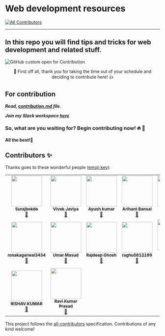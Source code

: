 # Web development resources
<!-- ALL-CONTRIBUTORS-BADGE:START - Do not remove or modify this section -->
[![All Contributors](https://img.shields.io/badge/all_contributors-15-orange.svg?style=flat-square)](#contributors-)
<!-- ALL-CONTRIBUTORS-BADGE:END -->

---
In this repo you will find tips and tricks for web development and related stuff.
---

![GitHub custom open for Contribution](https://img.shields.io/static/v1?label=Open%20For&message=Contribution&color=%3CCOLOR%3E)

<p align="center">
🎉 First off all, thank you for taking the time out of your schedule and deciding to contribute here! 👍
</p>

## For contribution

***Read, [contribution.md](https://github.com/Surajbokde/web-development-Resource/blob/main/contribution.md) file.***

***Join my Slack workspace [here](https://join.slack.com/t/kwocproject/shared_invite/zt-jky5lovn-qJa1czV569F6fnAsltds7g)***

### So, what are you waiting for? Begin contributing now! :fire: :rocket:

#### All the best!🥇

## Contributors ✨

Thanks goes to these wonderful people ([emoji key](https://allcontributors.org/docs/en/emoji-key)):

<!-- ALL-CONTRIBUTORS-LIST:START - Do not remove or modify this section -->
<!-- prettier-ignore-start -->
<!-- markdownlint-disable -->
<table>
  <tr>
    <td align="center"><a href="https://linktr.ee/_Suraj"><img src="https://avatars0.githubusercontent.com/u/66197682?v=4" width="100px;" alt=""/><br /><sub><b>Surajbokde</b></sub></a><br /><a href="https://github.com/Surajbokde/web-development-Resource/commits?author=Surajbokde" title="Documentation">📖</a></td>
    <td align="center"><a href="https://github.com/codewithvk"><img src="https://avatars1.githubusercontent.com/u/61119120?v=4" width="100px;" alt=""/><br /><sub><b>Vivek Javiya</b></sub></a><br /><a href="https://github.com/Surajbokde/web-development-Resource/commits?author=codewithvk" title="Documentation">📖</a></td>
    <td align="center"><a href="http://ayush7614@github.io"><img src="https://avatars2.githubusercontent.com/u/67006255?v=4" width="100px;" alt=""/><br /><sub><b>Ayush kumar</b></sub></a><br /><a href="https://github.com/Surajbokde/web-development-Resource/commits?author=Ayush7614" title="Documentation">📖</a></td>
    <td align="center"><a href="https://arihantbansal.github.io/"><img src="https://avatars2.githubusercontent.com/u/17180950?v=4" width="100px;" alt=""/><br /><sub><b>Arihant Bansal</b></sub></a><br /><a href="https://github.com/Surajbokde/web-development-Resource/commits?author=arihantbansal" title="Documentation">📖</a></td>
    <td align="center"><a href="https://github.com/has12zen"><img src="https://avatars2.githubusercontent.com/u/57583693?v=4" width="100px;" alt=""/><br /><sub><b>has12zen</b></sub></a><br /><a href="https://github.com/Surajbokde/web-development-Resource/commits?author=has12zen" title="Documentation">📖</a></td>
    <td align="center"><a href="https://www.linkedin.com/in/nivedita-singh-195b6818a/"><img src="https://avatars3.githubusercontent.com/u/66518355?v=4" width="100px;" alt=""/><br /><sub><b>Nivedita Singh</b></sub></a><br /><a href="https://github.com/Surajbokde/web-development-Resource/commits?author=Nivedita967" title="Documentation">📖</a></td>
    <td align="center"><a href="https://sagar.ninja"><img src="https://avatars3.githubusercontent.com/u/54253848?v=4" width="100px;" alt=""/><br /><sub><b>Sagar Mittal</b></sub></a><br /><a href="https://github.com/Surajbokde/web-development-Resource/commits?author=sagarmittal1" title="Documentation">📖</a></td>
  </tr>
  <tr>
    <td align="center"><a href="https://github.com/ronakagarwal3434"><img src="https://avatars0.githubusercontent.com/u/60756098?v=4" width="100px;" alt=""/><br /><sub><b>ronakagarwal3434</b></sub></a><br /><a href="https://github.com/Surajbokde/web-development-Resource/commits?author=ronakagarwal3434" title="Documentation">📖</a></td>
    <td align="center"><a href="https://github.com/umar07"><img src="https://avatars1.githubusercontent.com/u/11666006?v=4" width="100px;" alt=""/><br /><sub><b>Umar Masud</b></sub></a><br /><a href="https://github.com/Surajbokde/web-development-Resource/commits?author=umar07" title="Documentation">📖</a></td>
    <td align="center"><a href="https://github.com/rajghosh2000"><img src="https://avatars2.githubusercontent.com/u/45513473?v=4" width="100px;" alt=""/><br /><sub><b>Rajdeep Ghosh</b></sub></a><br /><a href="https://github.com/Surajbokde/web-development-Resource/commits?author=rajghosh2000" title="Documentation">📖</a></td>
    <td align="center"><a href="https://github.com/raghu0812199"><img src="https://avatars1.githubusercontent.com/u/72986044?v=4" width="100px;" alt=""/><br /><sub><b>raghu0812199</b></sub></a><br /><a href="https://github.com/Surajbokde/web-development-Resource/commits?author=raghu0812199" title="Documentation">📖</a></td>
    <td align="center"><a href="https://github.com/prit108"><img src="https://avatars3.githubusercontent.com/u/63956555?v=4" width="100px;" alt=""/><br /><sub><b>Pritkumar Godhani</b></sub></a><br /><a href="https://github.com/Surajbokde/web-development-Resource/commits?author=prit108" title="Documentation">📖</a></td>
    <td align="center"><a href="https://maximilianschmelzer.com"><img src="https://avatars2.githubusercontent.com/u/24356384?v=4" width="100px;" alt=""/><br /><sub><b>Maximilian Schmelzer</b></sub></a><br /><a href="https://github.com/Surajbokde/web-development-Resource/commits?author=maximilianschmelzer" title="Documentation">📖</a></td>
    <td align="center"><a href="https://github.com/ineffable23"><img src="https://avatars0.githubusercontent.com/u/49369387?v=4" width="100px;" alt=""/><br /><sub><b>Harshita Verma</b></sub></a><br /><a href="https://github.com/Surajbokde/web-development-Resource/commits?author=ineffable23" title="Documentation">📖</a></td>
  </tr>
  <tr>
    <td align="center"><a href="http://hr1shu.pythonanywhere.com"><img src="https://avatars0.githubusercontent.com/u/57145318?v=4" width="100px;" alt=""/><br /><sub><b>RISHAV KUMAR</b></sub></a><br /><a href="https://github.com/Surajbokde/web-development-Resource/commits?author=hr1shu" title="Documentation">📖</a></td>
    <td align="center"><a href="https://github.com/Raviruler"><img src="https://avatars0.githubusercontent.com/u/53331170?s=400&u=ab51fce0f9d4297731252254a70e087b63c258f8&v=4" width="100px;" alt=""/><br /><sub><b>Ravi Kumar Prasad</b></sub></a><br /><a href="https://github.com/Surajbokde/web-development-Resource/commits?author=Raviruler" title="Documentation">📖</a></td>  
</tr>
</table>

<!-- markdownlint-enable -->
<!-- prettier-ignore-end -->
<!-- ALL-CONTRIBUTORS-LIST:END -->

This project follows the [all-contributors](https://github.com/all-contributors/all-contributors) specification. Contributions of any kind welcome!
